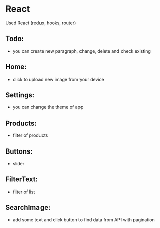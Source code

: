 # React
Used React (redux, hooks, router)
## Todo:
- you can create new paragraph, change, delete and check existing
## Home: 
- click to upload new image from your device
## Settings: 
- you can change the theme of app
## Products:
- filter of products 
## Buttons: 
- slider
## FilterText:
- filter of list
## SearchImage:
- add some text and click button to find data from API with pagination
